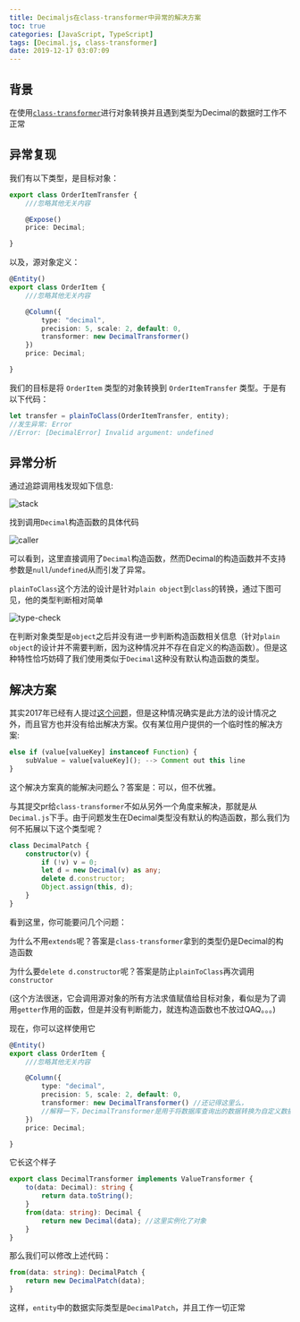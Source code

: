 ```yaml
---
title: Decimaljs在class-transformer中异常的解决方案
toc: true
categories: [JavaScript, TypeScript]
tags: [Decimal.js, class-transformer]
date: 2019-12-17 03:07:09
---
```


## 背景

在使用[`class-transformer`](https://github.com/typestack/class-transformer)进行对象转换并且遇到类型为Decimal的数据时工作不正常

## 异常复现

我们有以下类型，是目标对象：
```typescript
export class OrderItemTransfer {
    ///忽略其他无关内容

    @Expose()
    price: Decimal;

}
```
以及，源对象定义：
```typescript
@Entity()
export class OrderItem {
    ///忽略其他无关内容

    @Column({
        type: "decimal",
        precision: 5, scale: 2, default: 0,
        transformer: new DecimalTransformer()
    })
    price: Decimal;

}
```
我们的目标是将 `OrderItem` 类型的对象转换到 `OrderItemTransfer` 类型。于是有以下代码：
```typescript
let transfer = plainToClass(OrderItemTransfer, entity);
//发生异常: Error
//Error: [DecimalError] Invalid argument: undefined
```

## 异常分析

通过追踪调用栈发现如下信息:

![stack](stack.png)

找到调用`Decimal`构造函数的具体代码

![caller](caller.png)

可以看到，这里直接调用了`Decimal`构造函数，然而Decimal的构造函数并不支持参数是`null`/`undefined`从而引发了异常。

`plainToClass`这个方法的设计是针对`plain object`到`class`的转换，通过下图可见，他的类型判断相对简单

![type-check](type-check.png)

在判断对象类型是`object`之后并没有进一步判断构造函数相关信息（针对`plain object`的设计并不需要判断，因为这种情况并不存在自定义的构造函数）。但是这种特性恰巧妨碍了我们使用类似于`Decimal`这种没有默认构造函数的类型。

## 解决方案

其实2017年已经有人提过[这个问题](https://github.com/typestack/class-transformer/issues/92)，但是这种情况确实是此方法的设计情况之外，而且官方也并没有给出解决方案。仅有某位用户提供的一个临时性的解决方案:

```javascript
else if (value[valueKey] instanceof Function) {
    subValue = value[valueKey](); --> Comment out this line
}
```

这个解决方案真的能解决问题么？答案是：可以，但不优雅。

与其提交pr给`class-transformer`不如从另外一个角度来解决，那就是从`Decimal.js`下手。由于问题发生在Decimal类型没有默认的构造函数，那么我们为何不拓展以下这个类型呢？

```typescript
class DecimalPatch {
    constructor(v) {
        if (!v) v = 0;
        let d = new Decimal(v) as any;
        delete d.constructor;
        Object.assign(this, d);
    }
}
```

看到这里，你可能要问几个问题：

为什么不用`extends`呢？答案是`class-transformer`拿到的类型仍是Decimal的构造函数

为什么要`delete d.constructor`呢？答案是防止`plainToClass`再次调用`constructor`

(这个方法很迷，它会调用源对象的所有方法求值赋值给目标对象，看似是为了调用`getter`作用的函数，但是并没有判断能力，就连构造函数也不放过QAQ。。。)

现在，你可以这样使用它

```typescript
@Entity()
export class OrderItem {
    ///忽略其他无关内容

    @Column({
        type: "decimal",
        precision: 5, scale: 2, default: 0,
        transformer: new DecimalTransformer() //还记得这里么，
        //解释一下，DecimalTransformer是用于将数据库查询出的数据转换为自定义数据
    })
    price: Decimal;

}
```

它长这个样子

```typescript
export class DecimalTransformer implements ValueTransformer {
    to(data: Decimal): string {
        return data.toString();
    }
    from(data: string): Decimal {
        return new Decimal(data); //这里实例化了对象
    }
}
```
那么我们可以修改上述代码：
```typescript
from(data: string): DecimalPatch {
    return new DecimalPatch(data);
}
```
这样，`entity`中的数据实际类型是`DecimalPatch`，并且工作一切正常

